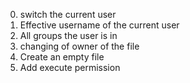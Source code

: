 0. switch the current user
1. Effective username of the current user
2. All groups the user is in
3. changing of owner of the file
4. Create an empty file
5. Add execute permission
